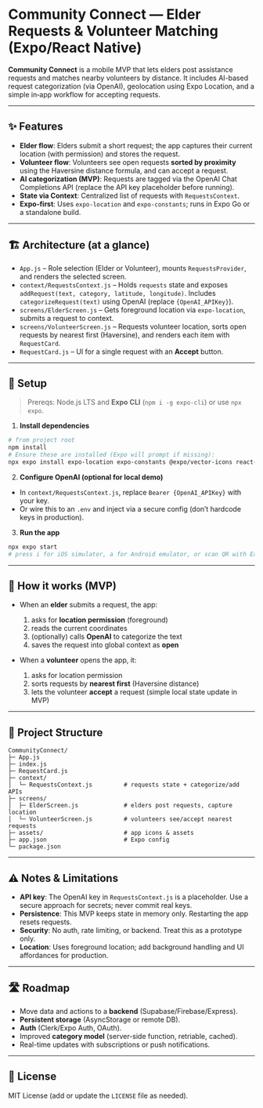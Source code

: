 # Community Connect — Elder Requests & Volunteer Matching (Expo/React Native)

**Community Connect** is a mobile MVP that lets elders post assistance requests and matches nearby volunteers by distance. It includes AI-based request categorization (via OpenAI), geolocation using Expo Location, and a simple in‑app workflow for accepting requests.

---

## ✨ Features

- **Elder flow**: Elders submit a short request; the app captures their current location (with permission) and stores the request.
- **Volunteer flow**: Volunteers see open requests **sorted by proximity** using the Haversine distance formula, and can accept a request.
- **AI categorization (MVP)**: Requests are tagged via the OpenAI Chat Completions API (replace the API key placeholder before running).
- **State via Context**: Centralized list of requests with `RequestsContext`.
- **Expo‑first**: Uses `expo-location` and `expo-constants`; runs in Expo Go or a standalone build.

---

## 🏗️ Architecture (at a glance)

- `App.js` – Role selection (Elder or Volunteer), mounts `RequestsProvider`, and renders the selected screen.  
- `context/RequestsContext.js` – Holds `requests` state and exposes `addRequest(text, category, latitude, longitude)`. Includes `categorizeRequest(text)` using OpenAI (replace `{OpenAI_APIKey}`).  
- `screens/ElderScreen.js` – Gets foreground location via `expo-location`, submits a request to context.  
- `screens/VolunteerScreen.js` – Requests volunteer location, sorts open requests by nearest first (Haversine), and renders each item with `RequestCard`.  
- `RequestCard.js` – UI for a single request with an **Accept** button.  

---

## 🔧 Setup

> Prereqs: Node.js LTS and **Expo CLI** (`npm i -g expo-cli`) or use `npx expo`.

1) **Install dependencies**
```bash
# from project root
npm install
# Ensure these are installed (Expo will prompt if missing):
npx expo install expo-location expo-constants @expo/vector-icons react-native-paper
```

2) **Configure OpenAI (optional for local demo)**
- In `context/RequestsContext.js`, replace `Bearer {OpenAI_APIKey}` with your key.  
- Or wire this to an `.env` and inject via a secure config (don’t hardcode keys in production).

3) **Run the app**
```bash
npx expo start
# press i for iOS simulator, a for Android emulator, or scan QR with Expo Go
```

---

## 🧪 How it works (MVP)

- When an **elder** submits a request, the app:
  1) asks for **location permission** (foreground)  
  2) reads the current coordinates  
  3) (optionally) calls **OpenAI** to categorize the text  
  4) saves the request into global context as **open**

- When a **volunteer** opens the app, it:
  1) asks for location permission  
  2) sorts requests by **nearest first** (Haversine distance)  
  3) lets the volunteer **accept** a request (simple local state update in MVP)

---

## 📁 Project Structure

```
CommunityConnect/
├─ App.js
├─ index.js
├─ RequestCard.js
├─ context/
│  └─ RequestsContext.js         # requests state + categorize/add APIs
├─ screens/
│  ├─ ElderScreen.js             # elders post requests, capture location
│  └─ VolunteerScreen.js         # volunteers see/accept nearest requests
├─ assets/                       # app icons & assets
├─ app.json                      # Expo config
└─ package.json
```

---

## ⚠️ Notes & Limitations

- **API key**: The OpenAI key in `RequestsContext.js` is a placeholder. Use a secure approach for secrets; never commit real keys.
- **Persistence**: This MVP keeps state in memory only. Restarting the app resets requests.
- **Security**: No auth, rate limiting, or backend. Treat this as a prototype only.
- **Location**: Uses foreground location; add background handling and UI affordances for production.

---

## 🛣️ Roadmap

- Move data and actions to a **backend** (Supabase/Firebase/Express).
- **Persistent storage** (AsyncStorage or remote DB).
- **Auth** (Clerk/Expo Auth, OAuth).
- Improved **category model** (server-side function, retriable, cached).
- Real-time updates with subscriptions or push notifications.

---

## 📝 License

MIT License (add or update the `LICENSE` file as needed).
